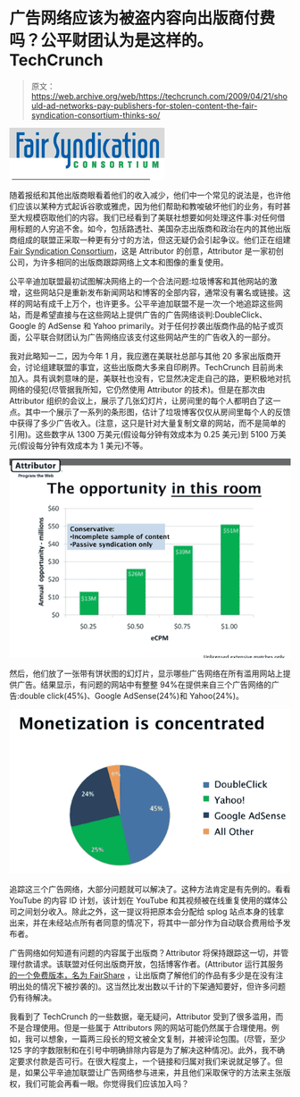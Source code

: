 # 广告网络应该为被盗内容向出版商付费吗？公平财团认为是这样的。TechCrunch

> 原文：<https://web.archive.org/web/https://techcrunch.com/2009/04/21/should-ad-networks-pay-publishers-for-stolen-content-the-fair-syndication-consortium-thinks-so/>

![](img/bbf04e5e3194bd290dfd99678f5b7e13.png)

随着报纸和其他出版商眼看着他们的收入减少，他们中一个常见的说法是，也许他们应该以某种方式起诉谷歌或雅虎，因为他们帮助和教唆破坏他们的业务，有时甚至大规模窃取他们的内容。我们已经看到了美联社想要如何处理这件事:对任何借用标题的人穷追不舍。如今，包括路透社、美国杂志出版商和政治在内的其他出版商组成的联盟正采取一种更有分寸的方法，但这无疑仍会引起争议。他们正在组建[Fair Syndication Consortium](https://web.archive.org/web/20221005200048/http://www.fairsyndication.org/)，这是 Attributor 的创意，Attributor 是一家初创公司，为许多相同的出版商跟踪网络上文本和图像的重复使用。

公平辛迪加联盟最初试图解决网络上的一个合法问题:垃圾博客和其他网站的激增，这些网站只是重新发布新闻网站和博客的全部内容，通常没有署名或链接。这样的网站有成千上万个，也许更多。公平辛迪加联盟不是一次一个地追踪这些网站，而是希望直接与在这些网站上提供广告的广告网络谈判:DoubleClick、Google 的 AdSense 和 Yahoo primarily。对于任何抄袭出版商作品的帖子或页面，公平联合财团认为广告网络应该支付这些网站产生的广告收入的一部分。

我对此略知一二，因为今年 1 月，我应邀在美联社总部与其他 20 多家出版商开会，讨论组建联盟的事宜，这些出版商大多来自印刷界。TechCrunch 目前尚未加入。具有讽刺意味的是，美联社也没有，它显然决定走自己的路，更积极地对抗网络的侵犯(尽管据我所知，它仍然使用 Attributor 的技术)。但是在那次由 Attributor 组织的会议上，展示了几张幻灯片，让房间里的每个人都明白了这一点。其中一个展示了一系列的条形图，估计了垃圾博客仅仅从房间里每个人的反馈中获得了多少广告收入。(注意，这只是针对大量复制文章的网站，而不是简单的引用)。这些数字从 1300 万美元(假设每分钟有效成本为 0.25 美元)到 5100 万美元(假设每分钟有效成本为 1 美元)不等。

![](img/9dcc79fd99bb196493b82c584a466e27.png)

然后，他们放了一张带有饼状图的幻灯片，显示哪些广告网络在所有滥用网站上提供广告。结果显示，有问题的网站中有整整 94%在提供来自三个广告网络的广告:double click(45%)、Google AdSense(24%)和 Yahoo(24%)。

![](img/5010fc6da7695fcc573717413a9a1b1b.png)

追踪这三个广告网络，大部分问题就可以解决了。这种方法肯定是有先例的。看看 YouTube 的内容 ID 计划，该计划在 YouTube 和其视频被在线重复使用的媒体公司之间划分收入。除此之外，这一提议将把原本会分配给 splog 站点本身的钱拿出来，并在未经站点所有者同意的情况下，将其中一部分作为自动联合费用给予发布者。

广告网络如何知道有问题的内容属于出版商？Attributor 将保持跟踪这一切，并管理付款请求。该联盟对任何出版商开放，包括博客作者。(Attributor 运行其服务[的一个免费版本，名为 FairShare](https://web.archive.org/web/20221005200048/http://www.beta.techcrunch.com/2009/02/02/fairshare-helps-bloggers-track-their-content-across-the-web-grab-an-invite-here/) ，让出版商了解他们的作品有多少是在没有注明出处的情况下被抄袭的)。这当然比发出数以千计的下架通知要好，但许多问题仍有待解决。

我看到了 TechCrunch 的一些数据，毫无疑问，Attributor 受到了很多滥用，而不是合理使用。但是一些属于 Attributors 网的网站可能仍然属于合理使用。例如，我可以想象，一篇两三段长的短文被全文复制，并被评论包围。(尽管，至少 125 字的字数限制和在引号中明确排除内容是为了解决这种情况)。此外，我不确定要求付款是否可行。在很大程度上，一个链接和归属对我们来说就足够了。但是，如果公平辛迪加联盟让广告网络参与进来，并且他们采取保守的方法来主张版权，我们可能会再看一眼。你觉得我们应该加入吗？